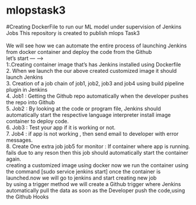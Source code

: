 # mlopstask3
#Creating DockerFile to run our ML model under supervision of Jenkins Jobs
This repository  is created to publish mlops Task3 
<br>
<br>
We will see how we can automate the entire process of launching Jenkins from docker container and deploy the code from the Github<br>
let’s start — —><br>
1:.Creating container image that’s has Jenkins installed using Dockerfile<br>
2. When we launch the our above created customized image it should launch Jenkins<br>
3. Creation of a job chain of job1, job2, job3 and job4 using build pipeline plugin in Jenkins<br>
4. Job1 : Getting the Github repo automatically when the developer pushes the repo into Github<br>
5. Job2 : By looking at the code or program file, Jenkins should automatically start the respective language interpreter install image container to deploy code.<br>
6. Job3 : Test your app if it is working or not.<br>
7. Job4 : if app is not working , then send email to developer with error messages.<br>
8. Create One extra job job5 for monitor : If container where app is running. fails due to any reson then this job should automatically start the container again.<br>
creating a customized image using docker now we run the container using the command [sudo service jenkins start] once the container is launched.now we will go to jenkins and start creating new job<br>
by using a trigger method we will create a Github trigger where Jenkins automatically pull the data as soon as the Developer push the code,using the Github Hooks<br>
